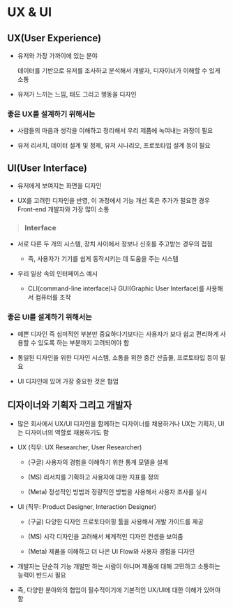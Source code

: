 # UX & UI

## UX(User Experience)

- 유저와 가장 가까이에 있는 분야

  데이터를 기반으로 유저를 조사하고 분석해서 개발자, 디자이너가 이해할 수 있게 소통

- 유저가 느끼는 느낌, 태도 그리고 행동을 디자인

### 좋은 UX를 설계하기 위해서는

- 사람들의 마음과 생각을 이해하고 정리해서 우리 제품에 녹여내는 과정이 필요

- 유저 리서치, 데이터 설계 및 정제, 유저 시나리오, 프로토타입 설계 등이 필요

## UI(User Interface)

- 유저에게 보여지는 화면을 디자인

- UX를 고려한 디자인을 반영, 이 과정에서 기능 개선 혹은 추가가 필요한 경우 Front-end 개발자와 가장 많이 소통

> ### Interface

- 서로 다른 두 개의 시스템, 장치 사이에서 정보나 신호를 주고받는 경우의 접점

  - 즉, 사용자가 기기를 쉽게 동작시키는 데 도움을 주는 시스템

- 우리 일상 속의 인터페이스 예시

  - CLI(command-line interface)나 GUI(Graphic User Interface)를 사용해서 컴퓨터를 조작

### 좋은 UI를 설계하기 위해서는

- 예쁜 디자인 즉 심미적인 부분만 중요하다기보다는 사용자가 보다 쉽고 편리하게 사용할 수 있도록 하는 부분까지 고려되어야 함

- 통일된 디자인을 위한 디자인 시스템, 소통을 위한 중간 산출물, 프로토타입 등이 필요

- UI 디자인에 있어 가장 중요한 것은 협업

## 디자이너와 기획자 그리고 개발자

- 많은 회사에서 UX/UI 디자인을 함께하는 디자이너를 채용하거나 UX는 기획자, UI는 디자이너의 역할로 채용하기도 함

- UX (직무: UX Researcher, User Researcher)

  - (구글) 사용자의 경험을 이해하기 위한 통계 모델을 설계

  - (MS) 리서치를 기획하고 사용자에 대한 지표를 정의

  - (Meta) 정성적인 방법과 정량적인 방법을 사용해서 사용자 조사를 실시

- UI (직무: Product Designer, Interaction Designer)

  - (구글) 다양한 디자인 프로토타이핑 툴을 사용해서 개발 가이드를 제공

  - (MS) 시각 디자인을 고려해서 체계적인 디자인 컨셉을 보여줌

  - (Meta) 제품을 이해하고 더 나은 UI Flow와 사용자 경험을 디자인

- 개발자는 단순히 기능 개발만 하는 사람이 아니며 제품에 대해 고민하고 소통하는 능력이 반드시 필요

- 즉, 다양한 분야와의 협업이 필수적이기에 기본적인 UX/UI에 대한 이해가 있어야 함